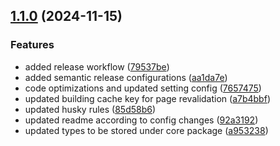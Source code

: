 ## [1.1.0](https://github.com/DBB-Software/next-cache-handler/compare/v1.0.6-next-cache-handler-redis...v1.1.0-next-cache-handler-redis) (2024-11-15)

### Features

* added release workflow ([79537be](https://github.com/DBB-Software/next-cache-handler/commit/79537be74832a8ed40768d02eb0808bcbc16cf94))
* added semantic release configurations ([aa1da7e](https://github.com/DBB-Software/next-cache-handler/commit/aa1da7e51dbf779f9f4c873fca6e613662d29d64))
* code optimizations and updated setting config ([7657475](https://github.com/DBB-Software/next-cache-handler/commit/76574750991bacd7b661d87daedc042d4f8598d6))
* updated building cache key for page revalidation ([a7b4bbf](https://github.com/DBB-Software/next-cache-handler/commit/a7b4bbff0590117df7c7ba4a32817fa21a81bb04))
* updated husky rules ([85d58b6](https://github.com/DBB-Software/next-cache-handler/commit/85d58b6cf8ac5d797cbbe1e0ffddd5301a584047))
* updated readme according to config changes ([92a3192](https://github.com/DBB-Software/next-cache-handler/commit/92a3192b13036b007d09fe739378dafa2c9188f5))
* updated types to be stored under core package ([a953238](https://github.com/DBB-Software/next-cache-handler/commit/a953238b68f7e77d6e1c268d5be0df26d57490cf))
